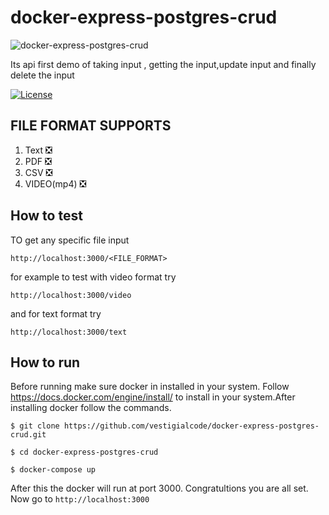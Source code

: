 # docker-express-postgres-crud

![docker-express-postgres-crud](https://user-images.githubusercontent.com/54473532/139152478-5c48c83f-49f7-4e1f-a721-ff8393f32d92.gif)


Its api first demo of taking input , getting the input,update input and finally delete the input <br/>

[![License](https://img.shields.io/github/license/Massad/gin-boilerplate)](https://github.com/vestigialcode/docker-express-postgres-crud/blob/main/LICENSE)
## FILE FORMAT SUPPORTS
1. Text ❎ <br/>
2. PDF ❎ <br/>
3. CSV ❎<br/>
4. VIDEO(mp4) ❎<br/>
 
 ## How to test
 TO get any specific file input
 ```
 http://localhost:3000/<FILE_FORMAT>
 ``` 
 for example to test with video format try  
 ```
 http://localhost:3000/video
 ``` 
 and for text format try 
 ```
 http://localhost:3000/text
 ```
 
 ## How to run
  
 Before running make sure docker in installed in your system. Follow  https://docs.docker.com/engine/install/ to install in your system.After installing docker follow the commands.
 ```
$ git clone https://github.com/vestigialcode/docker-express-postgres-crud.git
```

```
$ cd docker-express-postgres-crud
```

```
$ docker-compose up
```



After this the docker will run at port 3000. Congratultions you are all set. Now go to `http://localhost:3000` 




